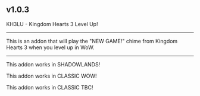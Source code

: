 v1.0.3
 ------------------------------

KH3LU - Kingdom Hearts 3 Level Up!

 ------------------------------

This is an addon that will play the "NEW GAME!" chime from Kingdom Hearts 3 when you level up in WoW.

 ------------------------------

This addon works in SHADOWLANDS!

This addon works in CLASSIC WOW!

This addon works in CLASSIC TBC!
